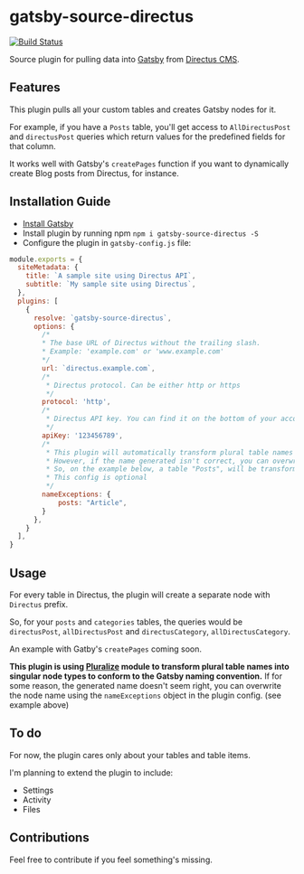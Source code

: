 # gatsby-source-directus
[![Build Status](https://travis-ci.org/iKonrad/gatsby-source-directus.svg?branch=master)](https://travis-ci.org/iKonrad/gatsby-source-directus)

Source plugin for pulling data into [Gatsby](https://github.com/gatsbyjs) from
[Directus CMS](https://getdirectus.com/).


## Features

This plugin pulls all your custom tables and creates Gatsby nodes for it.

For example, if you have a `Posts` table, you'll get access to `AllDirectusPost` and `directusPost` queries which return values for the predefined fields for that column.

It works well with Gatsby's `createPages` function if you want to dynamically create Blog posts from Directus, for instance.

## Installation Guide

- [Install Gatsby](https://www.gatsbyjs.org/docs/)
- Install plugin by running npm `npm i gatsby-source-directus -S`
- Configure the plugin in `gatsby-config.js` file:

```javascript
module.exports = {
  siteMetadata: {
    title: `A sample site using Directus API`,
    subtitle: `My sample site using Directus`,
  },
  plugins: [
    {
      resolve: `gatsby-source-directus`,
      options: {
        /*
        * The base URL of Directus without the trailing slash. 
        * Example: 'example.com' or 'www.example.com'
        */
        url: `directus.example.com`,
        /*
         * Directus protocol. Can be either http or https
         */
        protocol: 'http',
        /*
         * Directus API key. You can find it on the bottom of your account settings page.
         */
        apiKey: '123456789',   
        /*
         * This plugin will automatically transform plural table names into their singular counterparts.
         * However, if the name generated isn't correct, you can overwrite it by setting the nameExceptions object
         * So, on the example below, a table "Posts", will be transformed to "Article" node type.
         * This config is optional
         */
        nameExceptions: {
            posts: "Article",
        }
      },
    }
  ],
}
```

## Usage

For every table in Directus, the plugin will create a separate node with `Directus` prefix.

So, for your `posts` and `categories` tables, the queries would be `directusPost`, `allDirectusPost` and `directusCategory`, `allDirectusCategory`.

An example with Gatby's `createPages` coming soon.

**This plugin is using [Pluralize](https://github.com/blakeembrey/pluralize) module to transform plural table names into singular node types to conform to the Gatsby naming convention.**
If for some reason, the generated name doesn't seem right, you can overwrite the node name using the `nameExceptions` object in the plugin config. (see example above)

## To do

For now, the plugin cares only about your tables and table items.

I'm planning to extend the plugin to include:
- Settings
- Activity
- Files

## Contributions

Feel free to contribute if you feel something's missing. 
